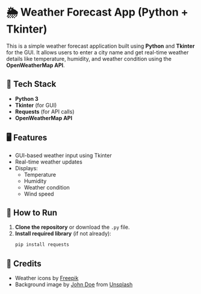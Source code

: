 # 🌦️ Weather Forecast App (Python + Tkinter)

This is a simple weather forecast application built using **Python** and **Tkinter** for the GUI. It allows users to enter a city name and get real-time weather details like temperature, humidity, and weather condition using the **OpenWeatherMap API**.

## 🧰 Tech Stack

- **Python 3**
- **Tkinter** (for GUI)
- **Requests** (for API calls)
- **OpenWeatherMap API**

## 🖥️ Features

- GUI-based weather input using Tkinter
- Real-time weather updates
- Displays:
  - Temperature
  - Humidity
  - Weather condition
  - Wind speed

## 🚀 How to Run

1. **Clone the repository** or download the `.py` file.
2. **Install required library** (if not already):
   ```bash
   pip install requests
## 📜 Credits  
- Weather icons by [Freepik](https://www.freepik.com)  
- Background image by [John Doe](https://unsplash.com/@johndoe) from [Unsplash](https://unsplash.com)  